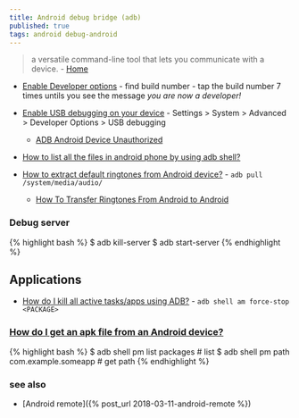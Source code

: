 ```yaml
---
title: Android debug bridge (adb)
published: true
tags: android debug-android
---
```

>  a versatile command-line tool that lets you communicate with a device.  - [Home](https://developer.android.com/tools/adb)

- [Enable Developer options](https://developer.android.com/studio/debug/dev-options#enable) - find build number - tap the build number 7 times untils you see the message _you are now a developer!_
- [Enable USB debugging on your device](https://developer.android.com/studio/debug/dev-options#Enable-debugging) - Settings > System > Advanced > Developer Options > USB debugging
	- [ADB Android Device Unauthorized](https://stackoverflow.com/questions/23081263/adb-android-device-unauthorized)
- [How to list all the files in android phone by using adb shell?](https://stackoverflow.com/questions/16796432/how-to-list-all-the-files-in-android-phone-by-using-adb-shell)

- [How to extract default ringtones from Android device?](https://android.stackexchange.com/questions/183455/how-to-extract-default-ringtones-from-android-device) - `adb pull /system/media/audio/`
	- [How To Transfer Ringtones From Android to Android ](https://mobiletrans.wondershare.com/android-transfer/transfer-ringtones-from-android-to-android.html)

### Debug server
{% highlight bash %}
$ adb kill-server
$ adb start-server
{% endhighlight %}

## Applications
- [How do I kill all active tasks/apps using ADB?](https://stackoverflow.com/a/38845817/51386) - `adb shell am force-stop <PACKAGE>`

### [How do I get an apk file from an Android device?](https://stackoverflow.com/questions/4032960/how-do-i-get-an-apk-file-from-an-android-device)
{% highlight bash %}
$ adb shell pm list packages             # list
$ adb shell pm path com.example.someapp  # get path
{% endhighlight %}


### see also
- [Android remote]({% post_url 2018-03-11-android-remote %})
